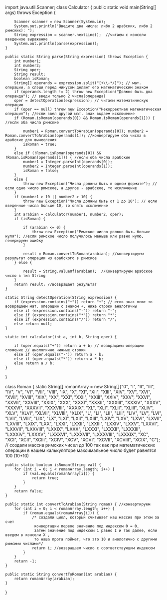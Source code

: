 import java.util.Scanner;
class Calculator {
     public static void main(String[] args) throws Exception {

        Scanner scanner = new Scanner(System.in);
        System.out.println("Введите два числа: либо 2 арабских, либо 2 римских): ");
        String expression = scanner.nextLine();  //читаем с консоли введенное выражение
        System.out.println(parse(expression));
    }

    public static String parse(String expression) throws Exception {
        int number1;
        int number2;
        String oper;
        String result;
        boolean isRoman;
        String[] operands = expression.split("[+\\-*/]"); // мат. операции, а слэши перед минусом делают его математическим знаком
        if (operands.length != 2) throw new Exception("Должно быть два операнда"); // введи только 2 числа(операнда)
        oper = detectOperation(expression); // читаем математическую операцию
        if (oper == null) throw new Exception("Некорректная математическая операция"); //если ввел другой мат. знак выдаем исключение
        if (Roman.isRoman(operands[0]) && Roman.isRoman(operands[1])) {  //если оба числа римские

            number1 = Roman.convertToArabian(operands[0]); number2 = Roman.convertToArabian(operands[1]); //конвертируем оба числа в арабские для вычесления
            isRoman = true;
        }
        else if (!Roman.isRoman(operands[0]) && !Roman.isRoman(operands[1])) { //если оба числа арабские
            number1 = Integer.parseInt(operands[0]);
            number2 = Integer.parseInt(operands[1]);
            isRoman = false;
        }
        else {
            throw new Exception("Числа должны быть в одном формате"); //если одно число римское, а другое - арабское, то исключение
        }
        if (number1 > 10 || number2 > 10) {
            throw new Exception("Числа должны быть от 1 до 10"); // если введенные числа больше 10, то опять исключение
        }
        int arabian = calculator(number1, number2, oper);
        if (isRoman) {

            if (arabian <= 0) {
                throw new Exception("Римское число должно быть больше нуля"); //если римское число получилось меньше или равно нулю, генерируем ошибку
            }

            result = Roman.convertToRoman(arabian); //конвертируем результат операции из арабского в римское
        } else {

            result = String.valueOf(arabian);  //Конвертируем арабское число в тип String
        }
        return result; //возвращает результат
    }

    static String detectOperation(String expression) {
        if (expression.contains("+")) return "+"; // если знак плюс то возвращаем мат. операцию с знаком +, ниже строки аналогичны
        else if (expression.contains("-")) return "-";
        else if (expression.contains("*")) return "*";
        else if (expression.contains("/")) return "/";
        else return null;
    }

    static int calculator(int a, int b, String oper) {

        if (oper.equals("+")) return a + b; // возвращаем операцию сложение // анологично нижные строки
        else if (oper.equals("-")) return a - b;
        else if (oper.equals("*")) return a * b;
        else return a / b;
    }

}

class Roman {
    static String[] romanArray = new String[]{"0", "I", "II", "III", "IV", "V", "VI", "VII", "VIII", "IX", "X", "XI",
            "XII", "XIII", "XIV", "XV", "XVI", "XVII", "XVIII", "XIX", "XX", "XXI", "XXII", "XXIII", "XXIV",
            "XXV", "XXVI", "XXVII", "XXVIII", "XXIX", "XXX", "XXXI", "XXXII", "XXXIII", "XXXIV", "XXXV", "XXXVI",
            "XXXVII", "XXXVIII", "XXXIX", "XL", "XLI", "XLII", "XLIII", "XLIV", "XLV", "XLVI", "XLVII", "XLVIII",
            "XLIX", "L", "LI", "LII", "LIII", "LIV", "LV", "LVI", "LVII", "LVIII", "LIX", "LX", "LXI", "LXII",
            "LXIII", "LXIV", "LXV", "LXVI", "LXVII", "LXVIII", "LXIX", "LXX", "LXXI", "LXXII", "LXXIII", "LXXIV",
            "LXXV", "LXXVI", "LXXVII", "LXXVIII", "LXXIX", "LXXX", "LXXXI", "LXXXII", "LXXXIII", "LXXXIV", "LXXXV",
            "LXXXVI", "LXXXVII", "LXXXVIII", "LXXXIX", "XC", "XCI", "XCII", "XCIII", "XCIV", "XCV", "XCVI", "XCVII",
            "XCVIII", "XCIX", "C"};
    // создали массив римских чисел до 100 так как при математических операции в нашем калькуляторе максимальное число будет равнятся 100 (10*10)


    public static boolean isRoman(String val) {
        for (int i = 0; i < romanArray.length; i++) {
            if (val.equals(romanArray[i])) {
                return true;
            }
        }
        return false;
    }

    public static int convertToArabian(String roman) { //конвертируем
        for (int i = 0; i < romanArray.length; i++) {
            if (roman.equals(romanArray[i])) {
                /* создали цикл, который считывает наш массив при этом за счет
                 конвертации первое значение под индексом 0 = 0,
                 затем значение под индексом 1 равно I и так далее, если введем в консоли X ,
                 то наша прога поймет, что это 10 и анологично с другими римсими числами*/
                return i; //возвращаем число с соответствующим индексом
            }
        }
        return -1;
    }

    public static String convertToRoman(int arabian) {
        return romanArray[arabian];
    }

}
